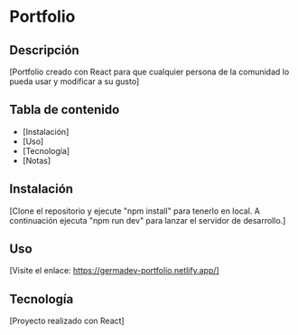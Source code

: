 # Portfolio

## Descripción

[Portfolio creado con React para que cualquier persona de la comunidad lo pueda usar y modificar a su gusto]

## Tabla de contenido

- [Instalación]
- [Uso]
- [Tecnología]
- [Notas]

## Instalación

[Clone el repositorio y ejecute "npm install" para tenerlo en local. A continuación ejecuta "npm run dev" para lanzar el servidor de desarrollo.]

## Uso

[Visite el enlace: https://germadev-portfolio.netlify.app/]

## Tecnología

[Proyecto realizado con React]
